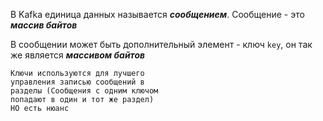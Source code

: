 В Kafka единица данных называется ***сообщением***.
	Сообщение - это ***массив байтов*** 

В сообщении может быть дополнительный элемент - ключ `key`, он так же является ***массивом байтов***

	Ключи используются для лучшего 
	управления записью сообщений в 
	разделы (Сообщения с одним ключом 
	попадают в один и тот же раздел)
	НО есть нюанс